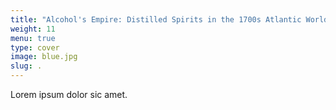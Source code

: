 ```yaml
---
title: "Alcohol's Empire: Distilled Spirits in the 1700s Atlantic World"
weight: 11
menu: true
type: cover
image: blue.jpg
slug: .
---
```


Lorem ipsum dolor sic amet.
